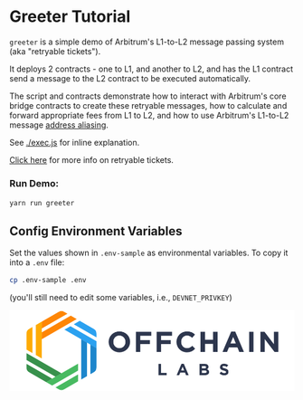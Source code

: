 # Greeter Tutorial

`greeter` is a simple demo of Arbitrum's L1-to-L2 message passing system (aka "retryable tickets").

It deploys 2 contracts - one to L1, and another to L2, and has the L1 contract send a message to the L2 contract to be executed automatically.

The script and contracts demonstrate how to interact with Arbitrum's core bridge contracts to create these retryable messages, how to calculate and forward appropriate fees from L1 to L2, and how to use Arbitrum's L1-to-L2 message [address aliasing](https://developer.offchainlabs.com/docs/l1_l2_messages#address-aliasing).

See [./exec.js](./scripts/exec.js) for inline explanation.

[Click here](https://developer.offchainlabs.com/docs/l1_l2_messages) for more info on retryable tickets.

### Run Demo:

```
yarn run greeter
```

## Config Environment Variables

Set the values shown in `.env-sample` as environmental variables. To copy it into a `.env` file:

```bash
cp .env-sample .env
```

(you'll still need to edit some variables, i.e., `DEVNET_PRIVKEY`)

<p align="center"><img src="../../assets/offchain_labs_logo.png" width="600"></p>

